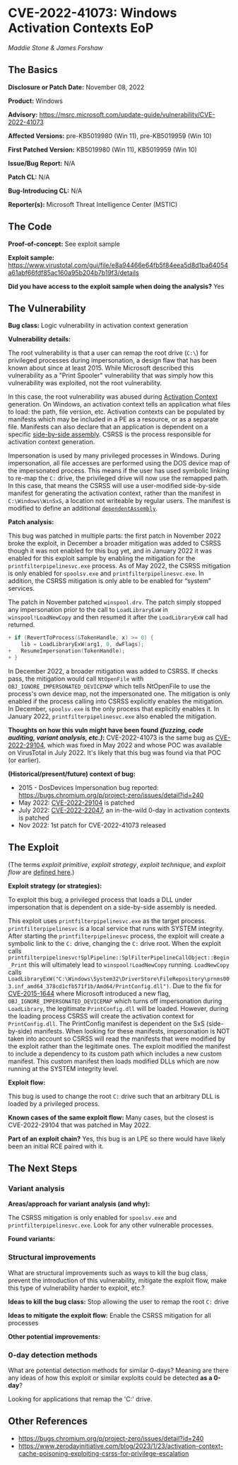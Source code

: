 # CVE-2022-41073: Windows Activation Contexts EoP
*Maddie Stone & James Forshaw*

## The Basics

**Disclosure or Patch Date:** November 08, 2022

**Product:** Windows

**Advisory:** https://msrc.microsoft.com/update-guide/vulnerability/CVE-2022-41073

**Affected Versions:** pre-KB5019980 (Win 11), pre-KB5019959 (Win 10)

**First Patched Version:** KB5019980 (Win 11), KB5019959 (Win 10)

**Issue/Bug Report:** N/A

**Patch CL:** N/A

**Bug-Introducing CL:** N/A 

**Reporter(s):** Microsoft Threat Intelligence Center (MSTIC)

## The Code

**Proof-of-concept:** See exploit sample

**Exploit sample:** https://www.virustotal.com/gui/file/e8a94466e64fb5f84eea5d8d1ba64054a61abf66fdf85ac160a95b204b7b19f3/details

**Did you have access to the exploit sample when doing the analysis?** Yes

## The Vulnerability

**Bug class:** Logic vulnerability in activation context generation

**Vulnerability details:**

The root vulnerability is that a user can remap the root drive (`C:\`) for privileged processes during impersonation, a design flaw that has been known about since at least 2015. While Microsoft described this vulnerability as a "Print Spooler" vulnerability that was simply how this vulnerability was exploited, not the root vulnerability. 

In this case, the root vulnerability was abused during [Activation Context](https://learn.microsoft.com/en-us/windows/win32/sbscs/activation-contexts) generation. On Windows, an activation context tells an application what files to load: the path, file version, etc. Activation contexts can be populated by manifests which may be included in a PE as a resource, or as a separate file. Manifests can also declare that an application is dependent on a specific [side-by-side assembly](https://learn.microsoft.com/en-us/windows/win32/sbscs/about-side-by-side-assemblies-). CSRSS is the process responsible for activation context generation.

Impersonation is used by many privileged processes in Windows. During impersonation, all file accesses are performed using the DOS device map of the impersonated process. This means if the user has used symbolic linking to re-map the `C:` drive, the privileged drive will now use the remapped path. In this case, that means the CSRSS will use a user-modified side-by-side manifest for generating the activation context, rather than the manifest in `C:\Windows\WinSxS`, a location not writeable by regular users. The manifest is modified to define an additional [`dependentAssembly`](https://learn.microsoft.com/en-us/windows/win32/sbscs/assembly-manifests?source=recommendations#:~:text=No-,dependentAssembly,-No). 

**Patch analysis:**

This bug was patched in multiple parts: the first patch in November 2022 broke the exploit, in December a broader mitigation was added to CSRSS though it was not enabled for this bug yet, and in January 2022 it was enabled for this exploit sample by enabling the mitigation for the `printfilterpipelinesvc.exe` process. As of May 2022, the CSRSS mitigation is only enabled for `spoolsv.exe` and `printfilterpipelinesvc.exe`. In addition, the CSRSS mitigation is only able to be enabled for “system” services.

The patch in November patched `winspool.drv`. The patch simply stopped any impersonation prior to the call to `LoadLibraryExW` in `winspool!LoadNewCopy` and then resumed it after the `LoadLibraryExW` call had returned. 

```c
+ if (RevertToProcess(&TokenHandle, x) >= 0) {
	lib = LoadLibraryExW(arg1, 0, dwFlags);
+ 	ResumeImpersonation(TokenHandle);
+ }
```

In December 2022, a broader mitigation was added to CSRSS. If checks pass, the mitigation would call `NtOpenFile` with `OBJ_IGNORE_IMPERSONATED_DEVICEMAP` which tells NtOpenFile to use the process's own device map, not the impersonated one. The mitigation is only enabled if the process calling into CSRSS explicitly enables the mitigation. In December, `spoolsv.exe` is the only process that explicitly enables it. In January 2022, `printfilterpipelinesvc.exe` also enabled the mitigation.

**Thoughts on how this vuln might have been found _(fuzzing, code auditing, variant analysis, etc.)_:** CVE-2022-41073 is the same bug as [CVE-2022-29104](https://msrc.microsoft.com/update-guide/en-us/vulnerability/CVE-2022-29104), which was fixed in May 2022 and whose POC was available on VirusTotal in July 2022. It's likely that this bug was found via that POC (or earlier).

**(Historical/present/future) context of bug:** 

* 2015 - DosDevices Impersonation bug reported: https://bugs.chromium.org/p/project-zero/issues/detail?id=240
* May 2022: [CVE-2022-29104](https://msrc.microsoft.com/update-guide/en-us/vulnerability/CVE-2022-29104) is patched
* July 2022: [CVE-2022-22047](https://msrc.microsoft.com/update-guide/en-us/vulnerability/CVE-2022-22047), an in-the-wild 0-day in activation contexts is patched
* Nov 2022: 1st patch for CVE-2022-41073 released

## The Exploit

(The terms *exploit primitive*, *exploit strategy*, *exploit technique*, and *exploit flow* are [defined here](https://googleprojectzero.blogspot.com/2020/06/a-survey-of-recent-ios-kernel-exploits.html).)

**Exploit strategy (or strategies):** 

To exploit this bug, a privileged process that loads a DLL under impersonation that is dependent on a side-by-side assembly is needed.

This exploit uses `printfilterpipelinesvc.exe` as the target process. `printfilterpipelinesvc` is a local service that runs with SYSTEM integrity. After starting the `printfilterpipelinesvc` process, the exploit will create a symbolic link to the `C:` drive, changing the `C:` drive root. When the exploit calls `printfilterpipelinesvc!SplPipeline::SplFilterPipelineCallObject::Begin_Print` this will ultimately lead to `winspool!LoadNewCopy` running. `LoadNewCopy` calls `LoadLibraryExW("C:\Windows\System32\DriverStore\FileRepository\prnms003.inf_amd64_378cd1cfb571f1b/Amd64/PrintConfig.dll")`. Due to the fix for [CVE-2015-1644](https://bugs.chromium.org/p/project-zero/issues/detail?id=240) where Microsoft introduced a new flag, `OBJ_IGNORE_IMPERSONATED_DEVICEMAP` which turns off impersonation during `LoadLibrary`, the legitimate `PrintConfig.dll` will be loaded. However, during the loading process CSRSS will create the activation context for `PrintConfig.dll`. The PrintConfig manifest is dependent on the SxS (side-by-side) manifests. When looking for these manifests, impersonation is NOT taken into account so CSRSS will read the manifests that were modified by the exploit rather than the legitimate ones. The exploit modified the manifest to include a dependency to its custom path which includes a new custom manifest. This custom manifest then loads modified DLLs which are now running at the SYSTEM integrity level. 

**Exploit flow:** 

This bug is used to change the root `C:` drive such that an arbitrary DLL is loaded by a privileged process.

**Known cases of the same exploit flow:** Many cases, but the closest is CVE-2022-29104 that was patched in May 2022.

**Part of an exploit chain?** Yes, this bug is an LPE so there would have likely been an initial RCE paired with it.

## The Next Steps

### Variant analysis

**Areas/approach for variant analysis (and why):**

The CSRSS mitigation is only enabled for `spoolsv.exe` and `printfilterpipelinesvc.exe`. Look for any other vulnerable processes.

**Found variants:** 


### Structural improvements

What are structural improvements such as ways to kill the bug class, prevent the introduction of this vulnerability, mitigate the exploit flow, make this type of vulnerability harder to exploit, etc.?

**Ideas to kill the bug class:** Stop allowing the user to remap the root `C:` drive

**Ideas to mitigate the exploit flow:** Enable the CSRSS mitigation for all processes

**Other potential improvements:**

### 0-day detection methods

What are potential detection methods for similar 0-days? Meaning are there any ideas of how this exploit or similar exploits could be detected **as a 0-day**?

Looking for applications that remap the 'C:' drive.

## Other References 

* https://bugs.chromium.org/p/project-zero/issues/detail?id=240
* https://www.zerodayinitiative.com/blog/2023/1/23/activation-context-cache-poisoning-exploiting-csrss-for-privilege-escalation 


